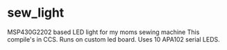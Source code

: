 # sew_light
MSP430G2202 based LED light for my moms sewing machine
This compile's in CCS.
Runs on custom led board. Uses 10 APA102 serial LEDS.
